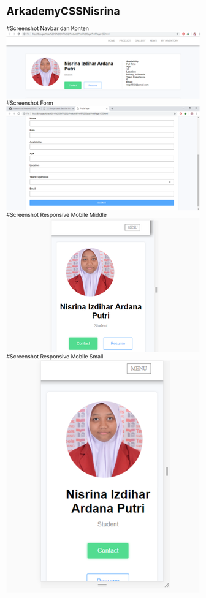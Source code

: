 # ArkademyCSSNisrina
#Screenshot Navbar dan Konten
![alt](https://github.com/Ardananisrina/ArkademyCSSNisrina/blob/master/Navbar%20dan%20Konten.png?raw=true)
#Screenshot Form
![alt](https://github.com/Ardananisrina/ArkademyCSSNisrina/blob/master/Form.png?raw=true)
#Screenshot Responsive Mobile Middle
![alt](https://github.com/Ardananisrina/ArkademyCSSNisrina/blob/master/ResponsiveMobileMidddle.png?raw=true)
#Screenshot Responsive Mobile Small
![alt](https://github.com/Ardananisrina/ArkademyCSSNisrina/blob/master/ResponsiveMobileSmall.png?raw=true)
